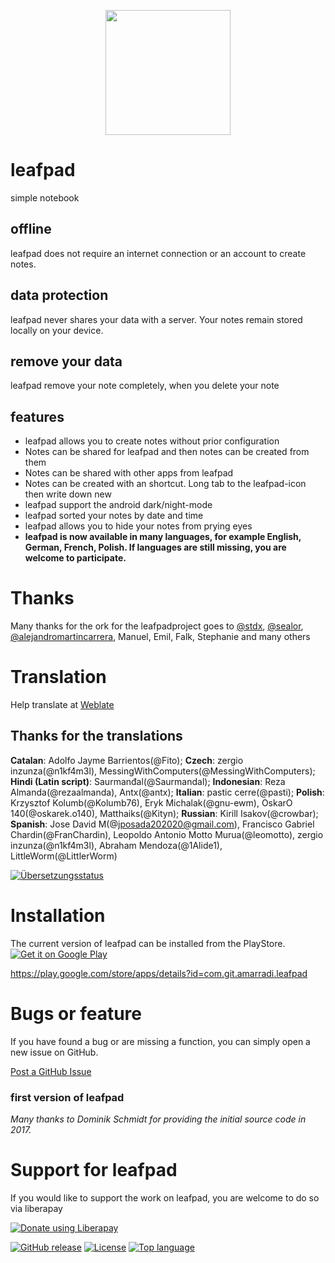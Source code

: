 <p align="center"><img src="https://github.com/amarradi/leafpad/blob/development/dev/graphics/leaf-512_twig.png" height="200"/></p>

# leafpad
simple notebook

## offline
leafpad does not require an internet connection or an account to create notes.

## data protection
leafpad never shares your data with a server. Your notes remain stored locally on your device.

## remove your data
leafpad remove your note completely, when you delete your note

## features
* leafpad allows you to create notes without prior configuration
* Notes can be shared for leafpad and then notes can be created from them
* Notes can be shared with other apps from leafpad
* Notes can be created with an shortcut. Long tab to the leafpad-icon then write down new
* leafpad support the android dark/night-mode
* leafpad sorted your notes by date and time
*  leafpad allows you to hide your notes from prying eyes
* <b>leafpad is now available in many languages, for example English, German, French, Polish. If languages are still missing, you are welcome to participate.</b>

# Thanks
Many thanks for the ork for the leafpadproject goes to <a href='https://github.com/stdx'>@stdx</a>, <a href=https://github.com/sealor>@sealor</a>, <a href='https://github.com/alejandromartincarrera'>@alejandromartincarrera</a>, Manuel, Emil, Falk, Stephanie and many others


# Translation
Help translate at <a href='https://hosted.weblate.org/engage/leafpad/'>Weblate</a>

## Thanks for the translations
**Catalan**: Adolfo Jayme Barrientos(@Fito); **Czech**: zergio inzunza(@n1kf4m3l), MessingWithComputers(@MessingWithComputers); **Hindi (Latin script)**: Saurmanđal(@Saurmandal); **Indonesian**: Reza Almanda(@rezaalmanda), Antx(@antx); **Italian**: pastic cerre(@pasti); **Polish**: Krzysztof Kolumb(@Kolumb76), Eryk Michalak(@gnu-ewm), OskarO 140(@oskarek.o140), Matthaiks(@Kityn); **Russian**: Kirill Isakov(@crowbar); **Spanish**: Jose David M(@jposada202020@gmail.com), Francisco Gabriel Chardin(@FranChardin), Leopoldo Antonio Motto Murua(@leomotto), zergio inzunza(@n1kf4m3l), Abraham Mendoza(@1Alide1), LittleWorm(@LittlerWorm)

<a href="https://hosted.weblate.org/engage/leafpad/">
<img src="https://hosted.weblate.org/widget/leafpad/leafpad/open-graph.png" alt="Übersetzungsstatus" />
</a>

# Installation
The current version of leafpad can be installed from the PlayStore.
[![Get it on Google Play](https://play.google.com/intl/en_us/badges/static/images/badges/en_badge_web_generic.png)](https://play.google.com/store/apps/details?id=com.git.amarradi.leafpad&pcampaignid=web_share)

<a href='https://play.google.com/store/apps/details?id=com.git.amarradi.leafpad'>https://play.google.com/store/apps/details?id=com.git.amarradi.leafpad</a>

# Bugs or feature
If you have found a bug or are missing a function, you can simply open a new issue on GitHub.

<a href='https://github.com/amarradi/leafpad/issues/'>Post a GitHub Issue</a>

### first version of leafpad
_Many thanks to Dominik Schmidt for providing the initial source code in 2017._

# Support for leafpad
If you would like to support the work on leafpad, you are welcome to do so via liberapay

<a href="https://liberapay.com/amarrradi/donate"><img alt="Donate using Liberapay" src="https://liberapay.com/assets/widgets/donate.svg"></a>


[![GitHub release](https://img.shields.io/github/v/release/amarradi/leafpad)](https://github.com/amarradi/leafpad/releases/latest)
[![License](https://img.shields.io/github/license/amarradi/leafpad)](https://github.com/amarradi/leafpad/blob/main/LICENSE)
[![Top language](https://img.shields.io/github/languages/top/amarradi/leafpad)](https://github.com/amarradi/leafpad)




